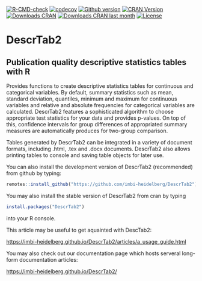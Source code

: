 <!-- badges: start -->
[![R-CMD-check](https://github.com/imbi-heidelberg/DescrTab2/actions/workflows/R-CMD-check.yaml/badge.svg)](https://github.com/imbi-heidelberg/DescrTab2/actions/workflows/R-CMD-check.yaml)
[![codecov](https://codecov.io/gh/imbi-heidelberg/DescrTab2/branch/master/graph/badge.svg)](https://app.codecov.io/gh/imbi-heidelberg/DescrTab2)
[![Github version](https://img.shields.io/github/r-package/v/imbi-heidelberg/DescrTab2/master?label=Github%20version%20%40master)](https://github.com/imbi-heidelberg/DescrTab2/tree/master)
[![CRAN Version](https://www.r-pkg.org/badges/version/DescrTab2)](https://www.r-pkg.org/badges/version/DescrTab2)
[![Downloads CRAN](https://cranlogs.r-pkg.org/badges/grand-total/DescrTab2)](https://cranlogs.r-pkg.org/badges/grand-total/DescrTab2)
[![Downloads CRAN last month](https://cranlogs.r-pkg.org/badges/last-month/DescrTab2)](https://cranlogs.r-pkg.org/badges/last-month/DescrTab2)
[![License](https://img.shields.io/cran/l/DescrTab2)](https://img.shields.io/cran/l/DescrTab2)
<!-- badges: end -->


# DescrTab2
## Publication quality descriptive statistics tables with R

Provides functions to create descriptive statistics tables for continuous and categorical variables.
By default, summary statistics such as mean, standard deviation, quantiles, minimum and maximum for continuous variables and relative and absolute frequencies for categorical variables are calculated. DescrTab2 features a sophisticated algorithm to choose appropriate test statistics for your data and provides p-values. On top of this, confidence intervals for group differences of appropriated summary measures are automatically produces for two-group comparison.


Tables generated by DescrTab2 can be integrated in a variety of document formats, including .html, .tex and .docx documents. DescrTab2 also allows printing tables to console and saving table objects for later use.


You can also install the development version of DescrTab2 (recommended) from github by typing:
```r
remotes::install_github("https://github.com/imbi-heidelberg/DescrTab2")
```

You may also install the stable version of DescrTab2 from cran by typing
```r
install.packages("DescrTab2")
```
into your R console.



This article may be useful to get aquainted with DescTab2:

https://imbi-heidelberg.github.io/DescrTab2/articles/a_usage_guide.html


You may also check out our documentation page which hosts serveral long-form documentation articles:

https://imbi-heidelberg.github.io/DescrTab2/
